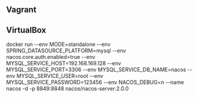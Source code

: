 

## Vagrant

## VirtualBox



docker run --env MODE=standalone --env SPRING_DATASOURCE_PLATFORM=mysql --env nacos.core.auth.enabled=true  --env MYSQL_SERVICE_HOST=192.168.169.128 --env MYSQL_SERVICE_PORT=3306 --env MYSQL_SERVICE_DB_NAME=nacos --env MYSQL_SERVICE_USER=root --env MYSQL_SERVICE_PASSWORD=123456 --env NACOS_DEBUG=n --name nacos -d -p 8849:8848 nacos/nacos-server:2.0.0
